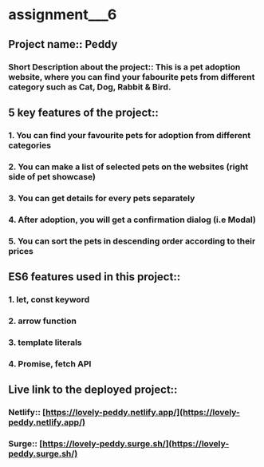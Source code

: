 # assignment___6

## Project name:: Peddy

### Short Description about the project:: This is a pet adoption website, where you can find your fabourite pets from different category such as Cat, Dog, Rabbit & Bird.


## 5 key features of the project::

### 1. You can find your favourite pets for adoption from different categories
### 2. You can make a list of selected pets on the websites (right side of pet showcase)
### 3. You can get details for every pets separately
### 4. After adoption, you will get a confirmation dialog (i.e Modal)
### 5. You can sort the pets in descending order according to their prices


## ES6 features used in this project::

### 1. let, const keyword
### 2. arrow function
### 3. template literals
### 4. Promise, fetch API


## Live link to the deployed project::

### Netlify:: [https://lovely-peddy.netlify.app/](https://lovely-peddy.netlify.app/)
### Surge:: [https://lovely-peddy.surge.sh/](https://lovely-peddy.surge.sh/)
